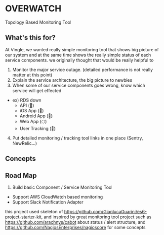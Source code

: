 # OVERWATCH

Topology Based Monitoring Tool

## What's this for?

At Vingle, we wanted really simple monitoring tool that shows big picture of our system
and at the same time shows the really simple status of each service components.
we originally thought that would be really helpful to

1. Monitor the major service outage. (detailed performance is not really matter at this point)
2. Explain the service architecture, the big picture to newbies
3. When some of our service components goes wrong, know which service will get effected
  - ex) RDS down
      - API (&#128308;)
      - iOS App (&#128308;)
      - Android App (&#128308;)
      - Web App (&#127765;)
      - User Tracking (&#128309;)
4. Put detailed monitoring / tracking tool links in one place (Sentry, NewRelic...)

## Concepts

## Road Map

1. Build basic Component / Service Monitoring Tool
  - Support AWS CloudWatch based monitoring
  - Support Slack Notification Adapter

this project used skeleton of https://github.com/GianlucaGuarini/es6-project-starter-kit,
and inspired by great monitoring tool project such as https://github.com/arachnys/cabot about status / alert structure,
and https://github.com/NagiosEnterprises/nagioscore for some concepts
